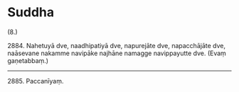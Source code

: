 

# Suddha






(8.)

2884\. Nahetuyā dve, naadhipatiyā dve, napurejāte dve, napacchājāte dve, naāsevane nakamme navipāke najhāne namagge navippayutte dve. (Evaṃ gaṇetabbaṃ.)

---

2885\. Paccanīyaṃ.





